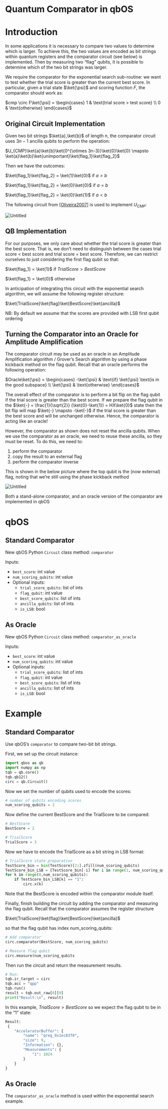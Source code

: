 # Quantum Comparator in qbOS

# Introduction

In some applications it is necessary to compare two values to determine which is larger. To achieve this, the two values are encoded as bit strings within quantum registers and the comparator circuit (see below) is implemented. Then by measuring two “flag” qubits, it is possible to determine which of the two bit strings was larger. 

We require the comparator for the exponential search sub-routine: we want to test whether the trial score is greater than the current best score. In particular, given a trial state $`\ket{\psi}`$ and scoring function $`F`$, the comparator should work as:

$`cmp \circ F\ket{\psi} = \begin{cases} 1 & \text{trial score > test score} \\ 0 & \text{otherwise} \end{cases}`$

## Original Circuit Implementation

Given two bit strings $`\ket{a},\ket{b}`$ of length $`n`$, the comparator circuit uses $`3n-1`$ ancilla qubits to perform the operation:

$`U_{CMP}\ket{a}\ket{b}\ket{0^{\otimes 3n-3}}\ket{0}\ket{0} \mapsto \ket{a}\ket{b}\ket{unimportant}\ket{flag_1}\ket{flag_2}`$

Then we have the outcomes:

$`\ket{flag_1}\ket{flag_2} = \ket{1}\ket{0}`$ if $`a>b`$

$`\ket{flag_1}\ket{flag_2} = \ket{0}\ket{0}`$ if $`a=b`$

$`\ket{flag_1}\ket{flag_2} = \ket{0}\ket{1}`$ if $`a<b`$

The following circuit from [[Oliveira2007](https://www.researchgate.net/publication/228574906_Quantum_bit_string_comparator_Circuits_and_applications)] is used to implement $`U_{CMP}`$: 

![Untitled](Quantum%20Comparator%20in%20qbOS%20036f305a7273456ab87315e6f4cb44db/Untitled.png)

## QB Implementation

For our purposes, we only care about whether the trial score is greater than the best score. That is, we don’t need to distinguish between the cases trial score < best score and trial score = best score. Therefore, we can restrict ourselves to just considering the first flag qubit so that:

$`\ket{flag_1} = \ket{1}`$  if $`TrialScore > BestScore`$

$`\ket{flag_1} = \ket{0}`$ otherwise

In anticipation of integrating this circuit with the exponential search algorithm, we will assume the following register structure:

$`\ket{TrialScore}\ket{flag}\ket{BestScore}\ket{ancilla}`$

NB: By default we assume that the scores are provided with LSB first qubit ordering

## Turning the Comparator into an Oracle for Amplitude Amplification

The comparator circuit may be used as an oracle in an Amplitude Amplification algorithm / Grover’s Search algorithm by using a phase kickback method on the flag qubit. Recall that an oracle performs the following operation:

$`Oracle\ket{\psi} = \begin{cases} -\ket{\psi} & \text{if} \ket{\psi} \text{is in the good subspace} \\ \ket{\psi} & \text{otherwise} \end{cases}`$

The overall effect of the comparator is to perform a bit flip on the flag qubit if the trial score is greater than the best score. If we prepare the flag qubit in the $`\ket{-} = \frac{1}{\sqrt{2}} (\ket{0}-\ket{1}) = HX\ket{0}`$ state then the bit flip will map $`\ket{-} \mapsto -\ket{-}`$ if the trial score is greater than the best score and will be unchanged otherwise. Hence, the comparator is acting like an oracle!

However, the comparator as shown does not reset the ancilla qubits. When we use the comparator as an oracle, we need to reuse these ancilla, so they must be reset. To do this, we need to:

1. perform the comparator
2. copy the result to an external flag
3. perform the comparator inverse

This is shown in the below picture where the top qubit is the (now external) flag, noting that we’re still using the phase kickback method

![Untitled](Quantum%20Comparator%20in%20qbOS%20036f305a7273456ab87315e6f4cb44db/Untitled%201.png)

Both a stand-alone comparator, and an oracle version of the comparator are implemented in qbOS

# qbOS

## Standard Comparator

New qbOS Python `Circuit` class method: `comparator`

Inputs:

- `best_score`: int value
- `num_scoring_qubits`: int value
- Optional inputs:
    - `trial_score_qubits`: list of ints
    - `flag_qubit`: int value
    - `best_score_qubits`: list of ints
    - `ancilla_qubits`: list of ints
    - `is_LSB`: bool

## As Oracle

New qbOS Python `Circuit` class method: `comparator_as_oracle`

Inputs:

- `best_score`: int value
- `num_scoring_qubits`: int value
- Optional inputs:
    - `trial_score_qubits`: list of ints
    - `flag_qubit`: int value
    - `best_score_qubits`: list of ints
    - `ancilla_qubits`: list of ints
    - `is_LSB`: bool

# Example

## Standard Comparator

Use qbOS’s `comparator` to compare two-bit bit strings.

First, we set up the circuit instance:

```python
import qbos as qb
import numpy as np
tqb = qb.core()
tqb.qb12()
circ = qb.Circuit()
```

Now we set the number of qubits used to encode the scores:

```python
# number of qubits encoding scores
num_scoring_qubits = 2
```

Now define the current BestScore and the TrialScore to be compared:

```python
# BestScore
BestScore = 2

# TrialScore
TrialScore = 3
```

Now we have to encode the TrialScore as a bit string in LSB format:

```python
# TrialScore state preparation
TestScore_bin = bin(TestScore)[2:].zfill(num_scoring_qubits)
TestScore_bin_LSB = [TestScore_bin[-i] for i in range(1, num_scoring_qubits+1)]
for k in range(0,num_scoring_qubits):
    if TestScore_bin_LSB[k] == "1":
        circ.x(k)
```

Note that the BestScore is encoded within the comparator module itself.

Finally, finish building the circuit by adding the comparator and measuring the flag qubit. Recall that the comparator assumes the register structure 

$`\ket{TrialScore}\ket{flag}\ket{BestScore}\ket{ancilla}`$ 

so that the flag qubit has index num_scoring_qubits:

```python
# Add comparator
circ.comparator(BestScore, num_scoring_qubits)

# Measure flag qubit
circ.measure(num_scoring_qubits
```

Then run the circuit and return the measurement results.

```python
# Run:
tqb.ir_target = circ
tqb.acc = "qpp"
tqb.run()
result = tqb.out_raw[0][0]
print("Result:\n", result)
```

In this example, $`TrialScore > BestScore`$ so we expect the flag qubit to be in the “1” state:

```python
Result:
 {
    "AcceleratorBuffer": {
        "name": "qreg_0x1ec83f0",
        "size": 9,
        "Information": {},
        "Measurements": {
            "1": 1024
        }
    }
}
```

## As Oracle

The `comparator_as_oracle` method is used within the exponential search example.